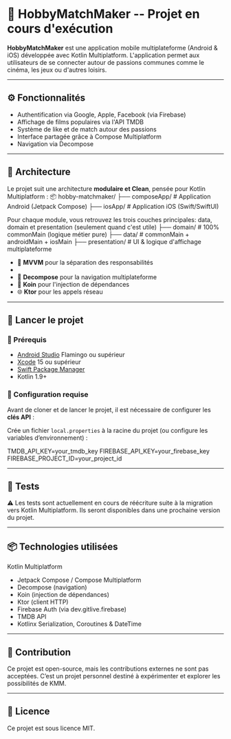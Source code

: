 # 🎯 HobbyMatchMaker -- Projet en cours d'exécution

**HobbyMatchMaker** est une application mobile multiplateforme (Android & iOS) développée avec Kotlin Multiplatform. L'application permet aux utilisateurs de se connecter autour de passions communes comme le cinéma, les jeux ou d'autres loisirs.

---

## ⚙️ Fonctionnalités

- Authentification via Google, Apple, Facebook (via Firebase)
- Affichage de films populaires via l'API TMDB
- Système de like et de match autour des passions
- Interface partagée grâce à Compose Multiplatform
- Navigation via Decompose

---

## 🧱 Architecture

Le projet suit une architecture **modulaire et Clean**, pensée pour Kotlin Multiplatform :
📦 hobby-matchmaker/ 
├── composeApp/ # Application Android (Jetpack Compose) 
├── iosApp/ # Application iOS (Swift/SwiftUI) 

Pour chaque module, vous retrouvez les trois couches principales: data, domain et presentation (seulement quand c'est utile)
├── domain/ # 100% commonMain (logique métier pure) 
├── data/ # commonMain + androidMain + iosMain 
├── presentation/ # UI & logique d'affichage multiplateforme


- 🧠 **MVVM** pour la séparation des responsabilités
- 
- 🧩 **Decompose** pour la navigation multiplateforme
- 🧪 **Koin** pour l'injection de dépendances
- 🌐 **Ktor** pour les appels réseau

---

## 🚀 Lancer le projet

### 🧰 Prérequis

- [Android Studio](https://developer.android.com/studio) Flamingo ou supérieur
- [Xcode](https://developer.apple.com/xcode/) 15 ou supérieur
- [Swift Package Manager](https://www.swift.org/package-manager/)
- Kotlin 1.9+

### 🔑 Configuration requise

Avant de cloner et de lancer le projet, il est nécessaire de configurer les **clés API** :

Crée un fichier `local.properties` à la racine du projet (ou configure les variables d’environnement) :

TMDB_API_KEY=your_tmdb_key
FIREBASE_API_KEY=your_firebase_key
FIREBASE_PROJECT_ID=your_project_id

---

## 🧪 Tests

⚠️ Les tests sont actuellement en cours de réécriture suite à la migration vers Kotlin Multiplatform.
Ils seront disponibles dans une prochaine version du projet.

---

## 📦 Technologies utilisées
Kotlin Multiplatform

- Jetpack Compose / Compose Multiplatform
- Decompose (navigation)
- Koin (injection de dépendances)
- Ktor (client HTTP)
- Firebase Auth (via dev.gitlive.firebase)
- TMDB API
- Kotlinx Serialization, Coroutines & DateTime

---

## 🛑 Contribution
Ce projet est open-source, mais les contributions externes ne sont pas acceptées.
C’est un projet personnel destiné à expérimenter et explorer les possibilités de KMM.

---

## 📄 Licence
Ce projet est sous licence MIT.
